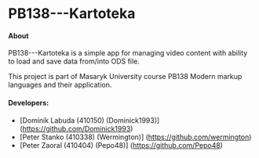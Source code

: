# PB138---Kartoteka

#### About

PB138---Kartoteka is a simple app for managing video content with ability to load and save data from/into ODS file.

This project is part of Masaryk University course PB138 Modern markup languages and their application.

#### Developers:

  * [Dominik Labuda (410150) (Dominick1993)] (https://github.com/Dominick1993)
  * [Peter Stanko (410338) (Wermington)] (https://github.com/wermington)
  * [Peter Zaoral (410404) (Pepo48)] (https://github.com/Pepo48)
